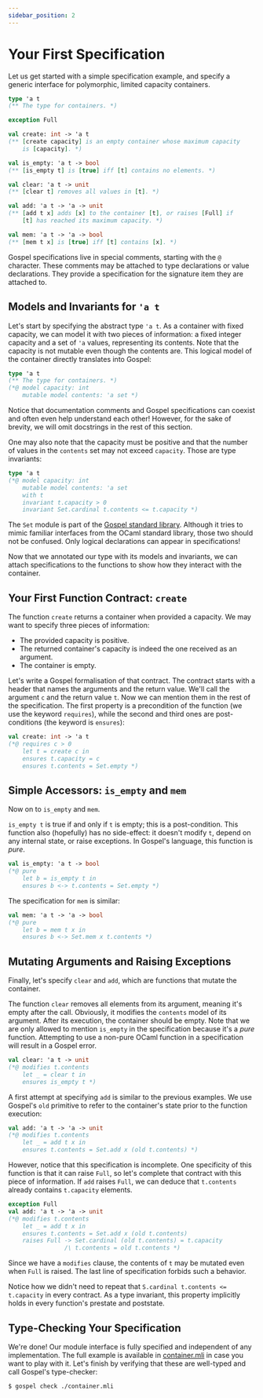 ```yaml
---
sidebar_position: 2
---
```


# Your First Specification

Let us get started with a simple specification example, and specify a generic
interface for polymorphic, limited capacity containers.

```ocaml
type 'a t
(** The type for containers. *)

exception Full

val create: int -> 'a t
(** [create capacity] is an empty container whose maximum capacity
    is [capacity]. *)

val is_empty: 'a t -> bool
(** [is_empty t] is [true] iff [t] contains no elements. *)

val clear: 'a t -> unit
(** [clear t] removes all values in [t]. *)

val add: 'a t -> 'a -> unit
(** [add t x] adds [x] to the container [t], or raises [Full] if
    [t] has reached its maximum capacity. *)

val mem: 'a t -> 'a -> bool
(** [mem t x] is [true] iff [t] contains [x]. *)
```

Gospel specifications live in special comments, starting with the `@` character.
These comments may be attached to type declarations or value declarations. They
provide a specification for the signature item they are attached to.

## Models and Invariants for `'a t`

Let's start by specifying the abstract type `'a t`. As a container with fixed
capacity, we can model it with two pieces of information: a fixed integer
capacity and a set of `'a` values, representing its contents. Note that the
capacity is not mutable even though the contents are. This logical model of
the container directly translates into Gospel:

```ocaml
type 'a t
(** The type for containers. *)
(*@ model capacity: int
    mutable model contents: 'a set *)
```

Notice that documentation comments and Gospel specifications can coexist and
often even help understand each other! However, for the sake of brevity, we will
omit docstrings in the rest of this section.

One may also note that the capacity must be positive and that the number of values
in the `contents` set may not exceed `capacity`. Those are type invariants:

```ocaml
type 'a t
(*@ model capacity: int
    mutable model contents: 'a set
    with t
    invariant t.capacity > 0
    invariant Set.cardinal t.contents <= t.capacity *)
```

The `Set` module is part of the [Gospel standard library](../stdlib). Although
it tries to mimic familiar interfaces from the OCaml standard library, those two
should not be confused. Only logical declarations can appear in specifications!

Now that we annotated our type with its models and invariants, we can attach
specifications to the functions to show how they interact with the container.

## Your First Function Contract: `create`

The function `create` returns a container when provided a capacity. We may want
to specify three pieces of information:

- The provided capacity is positive.
- The returned container's capacity is indeed the one received as an
  argument.
- The container is empty.

Let's write a Gospel formalisation of that contract. The contract starts with a
header that names the arguments and the return value. We'll call the argument
`c` and the return value `t`. Now we can mention them in the rest of the
specification. The first property is a precondition of the function (we use the
keyword `requires`), while the second and third ones are post-conditions (the
keyword is `ensures`):

```ocaml
val create: int -> 'a t
(*@ requires c > 0
	let t = create c in
    ensures t.capacity = c
    ensures t.contents = Set.empty *)
```

## Simple Accessors: `is_empty` and `mem`

Now on to `is_empty` and `mem`.

`is_empty t` is true if and only if `t` is empty; this is a post-condition. This
function also (hopefully) has no side-effect: it doesn't modify `t`,
depend on any internal state, or raise exceptions. In Gospel's
language, this function is *pure*.

```ocaml
val is_empty: 'a t -> bool
(*@ pure
	let b = is_empty t in
    ensures b <-> t.contents = Set.empty *)
```

The specification for `mem` is similar:

```ocaml
val mem: 'a t -> 'a -> bool
(*@ pure
	let b = mem t x in
    ensures b <-> Set.mem x t.contents *)
```

## Mutating Arguments and Raising Exceptions

Finally, let's specify `clear` and `add`, which are functions that mutate the
container.

The function `clear` removes all elements from its argument, meaning it's empty
after the call. Obviously, it modifies the `contents` model of its argument.
After its execution, the container should be empty. Note that we are only
allowed to mention `is_empty` in the specification because it's a *pure*
function. Attempting to use a non-pure OCaml function in a specification will
result in a Gospel error.

```ocaml
val clear: 'a t -> unit
(*@ modifies t.contents
	let _ = clear t in
    ensures is_empty t *)
```

A first attempt at specifying `add` is similar to the previous examples. We use
Gospel's `old` primitive to refer to the container's state prior to the
function execution:

```ocaml
val add: 'a t -> 'a -> unit
(*@ modifies t.contents
	let _ = add t x in
    ensures t.contents = Set.add x (old t.contents) *)
```

However, notice that this specification is incomplete. One specificity of this
function is that it can raise `Full`, so let's complete that contract with this
piece of information. If `add` raises `Full`, we can deduce that `t.contents`
already contains `t.capacity` elements.

```ocaml
exception Full
val add: 'a t -> 'a -> unit
(*@ modifies t.contents
	let _ = add t x in
    ensures t.contents = Set.add x (old t.contents)
    raises Full -> Set.cardinal (old t.contents) = t.capacity
                /\ t.contents = old t.contents *)
```

Since we have a `modifies` clause, the contents of `t` may be mutated even when
`Full` is raised. The last line of specification forbids such a behavior.

Notice how we didn't need to repeat that `S.cardinal t.contents <= t.capacity`
in every contract. As a type invariant, this property implicitly holds in every
function's prestate and poststate.

## Type-Checking Your Specification

We're done! Our module interface is fully specified and independent of any
implementation. The full example is available in
[container.mli](./container.mli) in case you want to play with it.
Let's finish by verifying that these are well-typed and call Gospel's
type-checker:

```shell
$ gospel check ./container.mli
```
